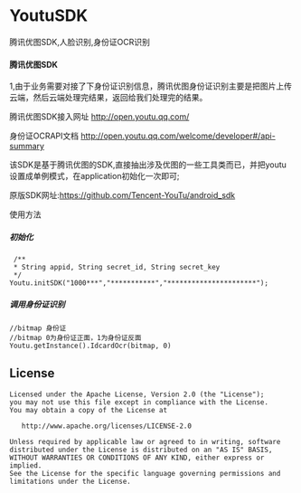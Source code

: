 # YoutuSDK
腾讯优图SDK,人脸识别,身份证OCR识别
#### 腾讯优图SDK
1,由于业务需要对接了下身份证识别信息，腾讯优图身份证识别主要是把图片上传云端，然后云端处理完结果，返回给我们处理完的结果。

腾讯优图SDK接入网址 http://open.youtu.qq.com/

身份证OCRAPI文档 http://open.youtu.qq.com/welcome/developer#/api-summary

该SDK是基于腾讯优图的SDK,直接抽出涉及优图的一些工具类而已，并把youtu设置成单例模式，在application初始化一次即可;

原版SDK网址:https://github.com/Tencent-YouTu/android_sdk

使用方法

##### 初始化

```
 /**
 * String appid, String secret_id, String secret_key
 */
Youtu.initSDK("1000***","***********","**********************");
```

##### 调用身份证识别

```
//bitmap 身份证
//bitmap 0为身份证正面，1为身份证反面
Youtu.getInstance().IdcardOcr(bitmap, 0)
```



License
-------

    Licensed under the Apache License, Version 2.0 (the "License");
    you may not use this file except in compliance with the License.
    You may obtain a copy of the License at

       http://www.apache.org/licenses/LICENSE-2.0

    Unless required by applicable law or agreed to in writing, software
    distributed under the License is distributed on an "AS IS" BASIS,
    WITHOUT WARRANTIES OR CONDITIONS OF ANY KIND, either express or implied.
    See the License for the specific language governing permissions and
    limitations under the License.


